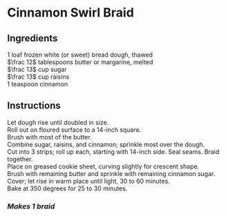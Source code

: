 # Cinnamon Swirl Braid

## Ingredients
$1$ loaf frozen white (or sweet) bread dough, thawed  
$\frac 12$ tablespoons butter or margarine, melted  
$\frac 13$ cup sugar  
$\frac 13$ cup raisins  
$1$ teaspoon cinnamon  

## Instructions
Let dough rise until doubled in size.  
Roll out on floured surface to a 14-inch square.  
Brush with most of the butter.  
Combine sugar, raisins, and cinnamon; sprinkle most over the dough.  
Cut into 3 strips; roll up each, starting with 14-inch side. Seal seams. Braid together.  
Place on greased cookie sheet, curving slightly for crescent shape.  
Brush with remaining butter and sprinkle with remaining cinnamon sugar.  
Cover; let rise in warm place until light, 30 to 60 minutes.  
Bake at 350 degrees for 25 to 30 minutes.  

### *Makes 1 braid*